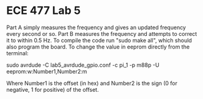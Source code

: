 # ECE 477 Lab 5
Part A simply measures the frequency and gives an updated frequency every second or so.
Part B measures the frequency and attempts to correct it to within 0.5 Hz.
To compile the code run "sudo make all", which should also program the board.
To change the value in eeprom directly from the terminal:

sudo avrdude -C lab5_avrdude_gpio.conf -c pi_1 -p m88p -U eeprom:w:Number1,Number2:m

Where Number1 is the offset (in hex) and Number2 is the sign (0 for negative, 1 for positive)
of the offset.

